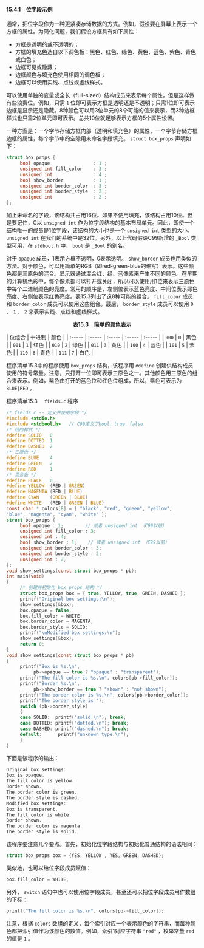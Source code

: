 #### 15.4.1　位字段示例

通常，把位字段作为一种更紧凑存储数据的方式。例如，假设要在屏幕上表示一个方框的属性。为简化问题，我们假设方框具有如下属性：

+ 方框是透明的或不透明的；
+ 方框的填充色选自以下调色板：黑色、红色、绿色、黄色、蓝色、紫色、青色或白色；
+ 边框可见或隐藏；
+ 边框颜色与填充色使用相同的调色板；
+ 边框可以使用实线、点线或虚线样式。

可以使用单独的变量或全长（full-sized）结构成员来表示每个属性，但是这样做有些浪费位。例如，只需 `1` 位即可表示方框是透明还是不透明；只需1位即可表示边框是显示还是隐藏。8种颜色可以用3位单元的8个可能的值来表示，而3种边框样式也只需2位单元即可表示。总共10位就足够表示方框的5个属性设置。

一种方案是：一个字节存储方框内部（透明和填充色）的属性，一个字节存储方框边框的属性，每个字节中的空隙用未命名字段填充。 `struct box_props` 声明如下：

```c
struct box_props {
     bool opaque                : 1 ;
     unsigned int fill_color    : 3 ;
     unsigned int               : 4 ;
     bool show_border           : 1 ;
     unsigned int border_color  : 3 ;
     unsigned int border_style  : 2 ;
     unsigned int               : 2 ;
};
```

加上未命名的字段，该结构共占用16位。如果不使用填充，该结构占用10位。但是要记住，C以 `unsigned int` 作为位字段结构的基本布局单元。因此，即使一个结构唯一的成员是1位字段，该结构的大小也是一个 `unsigned int` 类型的大小， `unsigned int` 在我们的系统中是32位。另外，以上代码假设C99新增的 `_Bool` 类型可用，在 `stdbool.h` 中， `bool` 是 `_Bool` 的别名。

对于 `opaque` 成员，1表示方框不透明，0表示透明。 `show_border` 成员也用类似的方法。对于颜色，可以用简单的RGB（即red-green-blue的缩写）表示。这些颜色都是三原色的混合。显示器通过混合红、绿、蓝像素来产生不同的颜色。在早期的计算机色彩中，每个像素都可以打开或关闭，所以可以使用用1位来表示三原色中每个二进制颜色的亮度。常用的顺序是，左侧位表示蓝色亮度、中间位表示绿色亮度、右侧位表示红色亮度。表15.3列出了这8种可能的组合。 `fill_color` 成员和 `border_color` 成员可以使用这些组合。最后， `border_style` 成员可以使用 `0` 、 `1` 、 `2` 来表示实线、点线和虚线样式。

<center class="my_markdown"><b class="my_markdown">表15.3　简单的颜色表示</b></center>

| 位组合 | 十进制 | 颜色 |
| :-----  | :-----  | :-----  | :-----  | :-----  |
| `000` | `0` | 黑色 |
| `001` | `1` | 红色 |
| `010` | `2` | 绿色 |
| `011` | `3` | 黄色 |
| `100` | `4` | 蓝色 |
| `101` | `5` | 紫色 |
| `110` | `6` | 青色 |
| `111` | `7` | 白色 |

程序清单15.3中的程序使用 `box_props` 结构，该程序用 `#define` 创建供结构成员使用的符号常量。注意，只打开一位即可表示三原色之一。其他颜色用三原色的组合来表示。例如，紫色由打开的蓝色位和红色位组成，所以，紫色可表示为 `BLUE|RED` 。

程序清单15.3　 `fields.c` 程序

```c
/* fields.c -- 定义并使用字段 */
#include <stdio.h>
#include <stdbool.h>   // C99定义了bool、true、false
/* 线的样式 */
#define SOLID   0
#define DOTTED  1
#define DASHED  2
/* 三原色 */
#define BLUE    4
#define GREEN   2
#define RED     1
/* 混合色 */
#define BLACK   0
#define YELLOW  (RED | GREEN)
#define MAGENTA (RED | BLUE)
#define CYAN    (GREEN | BLUE)
#define WHITE   (RED | GREEN | BLUE)
const char * colors[8] = { "black", "red", "green", "yellow",
"blue", "magenta", "cyan", "white" };
struct box_props {
     bool opaque : 1;        // 或者 unsigned int （C99以前）
     unsigned int fill_color : 3;
     unsigned int : 4;
     bool show_border : 1;    // 或者 unsigned int （C99以前）
     unsigned int border_color : 3;
     unsigned int border_style : 2;
     unsigned int : 2;
};
void show_settings(const struct box_props * pb);
int main(void)
{
     /* 创建并初始化 box_props 结构 */
     struct box_props box = { true, YELLOW, true, GREEN, DASHED };
     printf("Original box settings:\n");
     show_settings(&box);
     box.opaque = false;
     box.fill_color = WHITE;
     box.border_color = MAGENTA;
     box.border_style = SOLID;
     printf("\nModified box settings:\n");
     show_settings(&box);
     return 0;
}
void show_settings(const struct box_props * pb)
{
     printf("Box is %s.\n",
          pb->opaque == true ? "opaque" : "transparent");
     printf("The fill color is %s.\n", colors[pb->fill_color]);
     printf("Border %s.\n",
          pb->show_border == true ? "shown" : "not shown");
     printf("The border color is %s.\n", colors[pb->border_color]);
     printf("The border style is ");
     switch (pb->border_style)
     {
     case SOLID:  printf("solid.\n"); break;
     case DOTTED: printf("dotted.\n"); break;
     case DASHED: printf("dashed.\n"); break;
     default:      printf("unknown type.\n");
     }
}
```

下面是该程序的输出：

```c
Original box settings:
Box is opaque.
The fill color is yellow.
Border shown.
The border color is green.
The border style is dashed.
Modified box settings:
Box is transparent.
The fill color is white.
Border shown.
The border color is magenta.
The border style is solid.
```

该程序要注意几个要点。首先，初始化位字段结构与初始化普通结构的语法相同：

```c
struct box_props box = {YES, YELLOW , YES, GREEN, DASHED};
```

类似地，也可以给位字段成员赋值：

```c
box.fill_color = WHITE;
```

另外， `switch` 语句中也可以使用位字段成员，甚至还可以把位字段成员用作数组的下标：

```c
printf("The fill color is %s.\n", colors[pb->fill_color]);
```

注意，根据 `colors` 数组的定义，每个索引对应一个表示颜色的字符串，而每种颜色都把索引值作为该颜色的数值。例如，索引1对应字符串 `"red"` ，枚举常量 `red` 的值是 `1` 。

